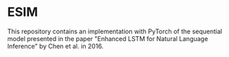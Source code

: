# ESIM
This repository contains an implementation with PyTorch of the sequential model presented in the paper "Enhanced LSTM for Natural Language Inference" by Chen et al. in 2016.
